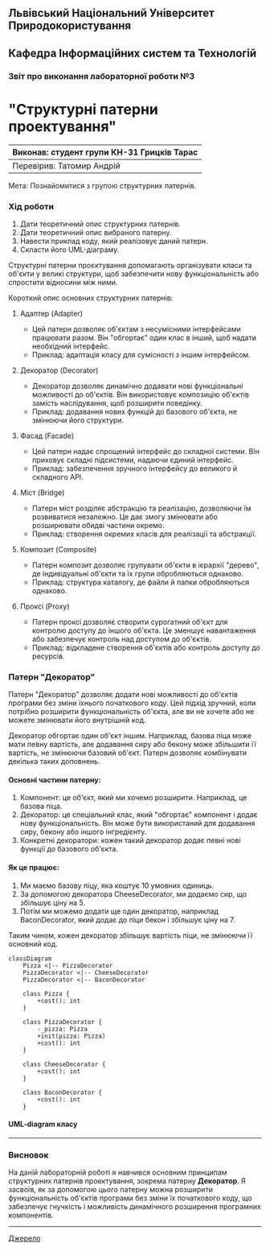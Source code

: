 
## Львівський Національний Університет Природокористування  
## Кафедра Інформаційних систем та Технологій

### Звіт про виконання лабораторної роботи №3  
# "Структурні патерни проектування"

| Виконав: студент групи КН-31 Грицків Тарас |  
|--------------------------------------------|  
| Перевірив: Татомир Андрій                  |

Мета: Познайомитися з групою структурних патернів.

### Хід роботи

1. Дати теоретичний опис структурних патернів.
2. Дати теоретичний опис вибраного патерну.
3. Навести приклад коду, який реалізовує даний патерн.
4. Скласти його UML-діаграму.

Структурні патерни проєктування допомагають організувати класи та об'єкти у великі структури, щоб забезпечити нову функціональність або спростити відносини між ними.

Короткий опис основних структурних патернів:

1. Адаптер (Adapter)  
   - Цей патерн дозволяє об'єктам з несумісними інтерфейсами працювати разом. Він "обгортає" один клас в інший, щоб надати необхідний інтерфейс.  
   - Приклад: адаптація класу для сумісності з іншим інтерфейсом.

2. Декоратор (Decorator)  
   - Декоратор дозволяє динамічно додавати нові функціональні можливості до об'єктів. Він використовує композицію об'єктів замість наслідування, щоб розширити поведінку.  
   - Приклад: додавання нових функцій до базового об'єкта, не змінюючи його структури.

3. Фасад (Facade)  
   - Цей патерн надає спрощений інтерфейс до складної системи. Він приховує складні підсистеми, надаючи єдиний інтерфейс.  
   - Приклад: забезпечення зручного інтерфейсу до великого й складного API.

4. Міст (Bridge)  
   - Патерн міст розділяє абстракцію та реалізацію, дозволяючи їм розвиватися незалежно. Це дає змогу змінювати або розширювати обидві частини окремо.  
   - Приклад: створення окремих класів для реалізації та абстракції.

5. Композит (Composite)  
   - Патерн композит дозволяє групувати об'єкти в ієрархії "дерево", де індивідуальні об'єкти та їх групи обробляються однаково.  
   - Приклад: структура каталогу, де файли й папки обробляються однаково.

6. Проксі (Proxy)  
   - Патерн проксі дозволяє створити сурогатний об'єкт для контролю доступу до іншого об'єкта. Це зменшує навантаження або забезпечує контроль над доступом до об'єктів.  
   - Приклад: відкладене створення об'єктів або контроль доступу до ресурсів.

### Патерн "Декоратор"

Патерн "Декоратор" дозволяє додати нові можливості до об'єктів програми без зміни їхнього початкового коду. Цей підхід зручний, коли потрібно розширити функціональність об'єкта, але ви не хочете або не можете змінювати його внутрішній код.

Декоратор обгортає один об'єкт іншим. Наприклад, базова піца може мати певну вартість, але додавання сиру або бекону може збільшити її вартість, не змінюючи базовий об'єкт. Патерн дозволяє комбінувати декілька таких доповнень.

#### Основні частини патерну:
1. Компонент: це об'єкт, який ми хочемо розширити. Наприклад, це базова піца.
2. Декоратор: це спеціальний клас, який "обгортає" компонент і додає нову функціональність. Він може бути використаний для додавання сиру, бекону або іншого інгредієнту.
3. Конкретні декоратори: кожен такий декоратор додає певні нові функції до базового об'єкта.

#### Як це працює:
1. Ми маємо базову піцу, яка коштує 10 умовних одиниць.
2. За допомогою декоратора CheeseDecorator, ми додаємо сир, що збільшує ціну на 5.
3. Потім ми можемо додати ще один декоратор, наприклад BaconDecorator, який додає до піци бекон і збільшує ціну на 7.

Таким чином, кожен декоратор збільшує вартість піци, не змінюючи її основний код.


```mermaid
classDiagram
    Pizza <|-- PizzaDecorator
    PizzaDecorator <|-- CheeseDecorator
    PizzaDecorator <|-- BaconDecorator

    class Pizza {
        +cost(): int
    }

    class PizzaDecorator {
        -_pizza: Pizza
        +init(pizza: Pizza)
        +cost(): int
    }

    class CheeseDecorator {
        +cost(): int
    }

    class BaconDecorator {
        +cost(): int
    }
```
#### UML-diagram класу
---

### Висновок

На даній лабораторній роботі я навчився основним принципам структурних патернів проектування, зокрема патерну **Декоратор**. Я засвоїв, як за допомогою цього патерну можна розширити функціональність об'єктів програми без зміни їх початкового коду, що забезпечує гнучкість і можливість динамічного розширення програмних компонентів.

---

[Джерело](https://gptonline.ai/ru/)
